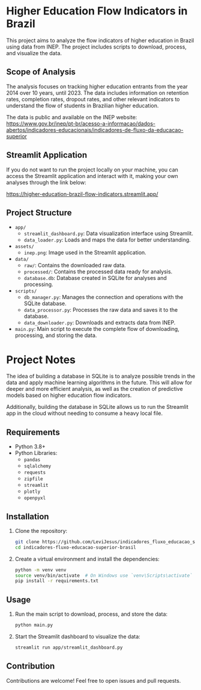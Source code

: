 # Higher Education Flow Indicators in Brazil

This project aims to analyze the flow indicators of higher education in Brazil using data from INEP. The project includes scripts to download, process, and visualize the data.

## Scope of Analysis

The analysis focuses on tracking higher education entrants from the year 2014 over 10 years, until 2023. The data includes information on retention rates, completion rates, dropout rates, and other relevant indicators to understand the flow of students in Brazilian higher education.

The data is public and available on the INEP website: https://www.gov.br/inep/pt-br/acesso-a-informacao/dados-abertos/indicadores-educacionais/indicadores-de-fluxo-da-educacao-superior

## Streamlit Application

If you do not want to run the project locally on your machine, you can access the Streamlit application and interact with it, making your own analyses through the link below:

https://higher-education-brazil-flow-indicators.streamlit.app/

## Project Structure

- `app/`
  - `streamlit_dashboard.py`: Data visualization interface using Streamlit.
  - `data_loader.py`: Loads and maps the data for better understanding.
- `assets/`
  - `inep.png`: Image used in the Streamlit application.
- `data/`
  - `raw/`: Contains the downloaded raw data.
  - `processed/`: Contains the processed data ready for analysis.
  - `database.db`: Database created in SQLite for analyses and processing.
- `scripts/`
  - `db_manager.py`: Manages the connection and operations with the SQLite database.
  - `data_processor.py`: Processes the raw data and saves it to the database.
  - `data_downloader.py`: Downloads and extracts data from INEP.
- `main.py`: Main script to execute the complete flow of downloading, processing, and storing the data.

# Project Notes

The idea of building a database in SQLite is to analyze possible trends in the data and apply machine learning algorithms in the future. This will allow for deeper and more efficient analysis, as well as the creation of predictive models based on higher education flow indicators.

Additionally, building the database in SQLite allows us to run the Streamlit app in the cloud without needing to consume a heavy local file.

## Requirements

- Python 3.8+
- Python Libraries:
  - `pandas`
  - `sqlalchemy`
  - `requests`
  - `zipfile`
  - `streamlit`
  - `plotly`
  - `openpyxl`

## Installation

1. Clone the repository:
   ```bash
   git clone https://github.com/LeviJesus/indicadores_fluxo_educacao_superior_brasil.git
   cd indicadores-fluxo-educacao-superior-brasil
   ```

2. Create a virtual environment and install the dependencies:
   ```bash
   python -m venv venv
   source venv/bin/activate  # On Windows use `venv\Scripts\activate`
   pip install -r requirements.txt
   ```

## Usage

1. Run the main script to download, process, and store the data:
   ```bash
   python main.py
   ```

2. Start the Streamlit dashboard to visualize the data:
   ```bash
   streamlit run app/streamlit_dashboard.py
   ```

## Contribution

Contributions are welcome! Feel free to open issues and pull requests.
